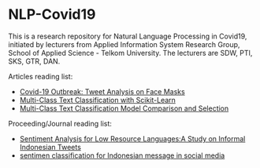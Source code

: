 # NLP-Covid19
This is a research repository for Natural Language Processing in Covid19, initiated by lecturers from Applied Information System Research Group, School of Applied Science - Telkom University. 
The lecturers are SDW, PTI, SKS, GTR, DAN.

Articles reading list:
* [Covid-19 Outbreak: Tweet Analysis on Face Masks](https://towardsdatascience.com/covid-19-outbreak-tweet-analysis-on-face-masks-27ef5db199dd)
* [Multi-Class Text Classification with Scikit-Learn](https://towardsdatascience.com/multi-class-text-classification-with-scikit-learn-12f1e60e0a9f)
* [Multi-Class Text Classification Model Comparison and Selection](https://towardsdatascience.com/multi-class-text-classification-model-comparison-and-selection-5eb066197568)

Proceeding/Journal reading list:

* [Sentiment Analysis for Low Resource Languages:A Study on Informal Indonesian Tweets](https://www.aclweb.org/anthology/W16-5415.pdf)
* [sentimen classification for Indonesian message in social media](https://adiwijaya.staff.telkomuniversity.ac.id/files/2014/02/Sentiment-classification-for-Indonesian-message-in-social-media-06021696.pdf)




